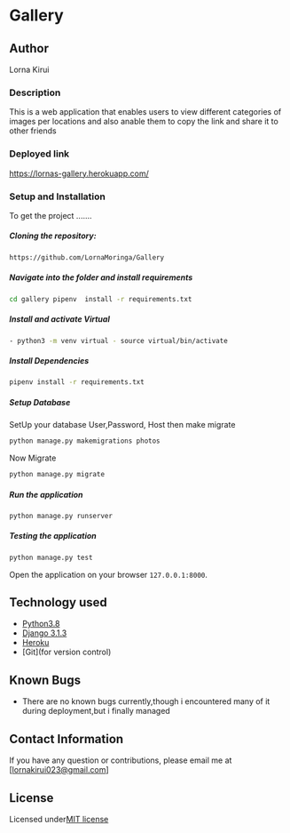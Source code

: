 # Gallery

## Author
 Lorna Kirui

### Description  
This is a web application that enables users to view different categories of images per locations and also anable them to copy the link and share it to other friends

### Deployed link

 https://lornas-gallery.herokuapp.com/

### Setup and Installation  
To get the project .......  
  
##### Cloning the repository:  
 ```bash 
https://github.com/LornaMoringa/Gallery
```
##### Navigate into the folder and install requirements  
 ```bash 
cd gallery pipenv  install -r requirements.txt 
```
##### Install and activate Virtual  
 ```bash 
- python3 -m venv virtual - source virtual/bin/activate  
```  
##### Install Dependencies  
 ```bash 
 pipenv install -r requirements.txt 
```  
 ##### Setup Database  
  SetUp your database User,Password, Host then make migrate  
 ```bash 
python manage.py makemigrations photos
 ``` 
 Now Migrate  
 ```bash 
 python manage.py migrate 
```
##### Run the application  
 ```bash 
 python manage.py runserver 
```  

##### Testing the application  
 ```bash 
 python manage.py test 
```
Open the application on your browser `127.0.0.1:8000`.  
  
  
## Technology used  
  
* [Python3.8](https://www.python.org/)  
* [Django 3.1.3](https://docs.djangoproject.com/en/2.2/)  
* [Heroku](https://heroku.com)  
* [Git](for version control)
  
## Known Bugs  
* There are no known bugs currently,though i encountered many of it during deployment,but i finally managed 
  
## Contact Information   
If you have any question or contributions, please email me at [lornakirui023@gmail.com] 


## License
 
 Licensed under[MIT license](https://github.com/kiptoo-097/Blog-App/blob/master/LICENSE.md)
